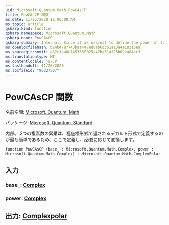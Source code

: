 ```yaml
---
uid: Microsoft.Quantum.Math.PowCAsCP
title: PowCAsCP 関数
ms.date: 11/25/2020 12:00:00 AM
ms.topic: article
qsharp.kind: function
qsharp.namespace: Microsoft.Quantum.Math
qsharp.name: PowCAsCP
qsharp.summary: Internal. Since it is easiest to define the power of two complex numbers in cartesian form as returning in polar form, we define that here, then convert as needed.
ms.openlocfilehash: b24b4787743baa447ed8ab6cc61a13e4a18316e9
ms.sourcegitcommit: a87c1aa8e7453360025e47ba614f25b02ea84ec3
ms.translationtype: MT
ms.contentlocale: ja-JP
ms.lasthandoff: 11/26/2020
ms.locfileid: "96227507"
---
```

# <a name="powcascp-function"></a>PowCAsCP 関数

名前空間: [Microsoft. Quantum. Math](xref:Microsoft.Quantum.Math)

パッケージ: [Microsoft. Quantum. Standard](https://nuget.org/packages/Microsoft.Quantum.Standard)


内部。 2つの複素数の累乗は、極座標形式で返されるデカルト形式で定義するのが最も簡単であるため、ここで定義し、必要に応じて変換します。

```qsharp
function PowCAsCP (base_ : Microsoft.Quantum.Math.Complex, power : Microsoft.Quantum.Math.Complex) : Microsoft.Quantum.Math.ComplexPolar
```


## <a name="input"></a>入力

### <a name="base_--complex"></a>base_: [Complex](xref:Microsoft.Quantum.Math.Complex)




### <a name="power--complex"></a>power: [Complex](xref:Microsoft.Quantum.Math.Complex)





## <a name="output--complexpolar"></a>出力: [Complexpolar](xref:Microsoft.Quantum.Math.ComplexPolar)

